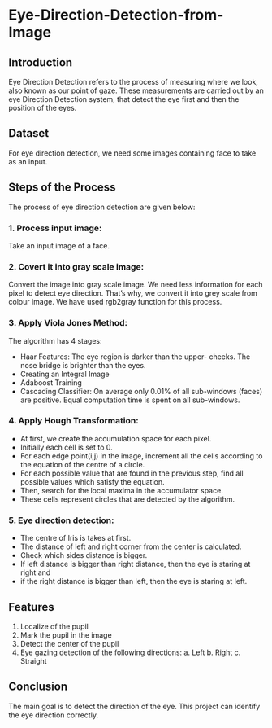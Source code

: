 # Eye-Direction-Detection-from-Image

## Introduction
Eye Direction Detection refers to the process of measuring where we look, also known as our point of gaze. These measurements are carried out by an eye Direction Detection system, that detect the eye first and then the position of the eyes.

## Dataset
For eye direction detection, we need some images containing face to take as an input.

## Steps of the Process
The process of eye direction detection are given below:

### 1. Process input image:
Take an input image of a face.

### 2. Covert it into gray scale image: 
Convert the image into gray scale image. We need less information for each pixel to detect eye direction. That’s why, we convert it into grey scale from colour image. We have used rgb2gray function for this process. 

### 3. Apply Viola Jones Method: 
The algorithm has 4 stages:
-	Haar Features: The eye region is darker than the upper- cheeks. The nose bridge is brighter than the eyes.
-	Creating an Integral Image
-	Adaboost Training
-	Cascading Classifier: On average only 0.01% of all sub-windows (faces) are positive. Equal computation time is spent on all sub-windows.

### 4. Apply Hough Transformation:
-	At first, we create the accumulation space for each pixel. 
-	Initially each cell is set to 0. 
-	For each edge point(i,j) in the image, increment all the cells according to the equation of the centre of a circle.
-	For each possible value that are found in the previous step, find all possible values which satisfy the equation.
-	Then, search for the local maxima in the accumulator space. 
-	These cells represent circles that are detected by the algorithm.

### 5. Eye direction detection:
-	The centre of Iris is takes at first. 
-	The distance of left and right corner from the center is calculated.
-	Check which sides distance is bigger.
-	If left distance is bigger than right distance, then the eye is staring at right and 
-	if the right distance is bigger than left, then the eye is staring at left.

## Features
1. Localize of the pupil
2. Mark the pupil in the image
3. Detect the center of the pupil
4. Eye gazing detection of the following directions: a. Left b. Right c. Straight 

## Conclusion
The main goal is to detect the direction of the eye. This project can identify the eye direction correctly.

